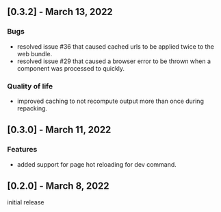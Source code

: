 
## [0.3.2] - March 13, 2022
### Bugs
- resolved issue #36 that caused cached urls to be applied twice to the web bundle.
- resolved issue #29 that caused a browser error to be thrown when a component was processed to quickly.

### Quality of life
- improved caching to not recompute output more than once during repacking.

## [0.3.0] - March 11, 2022
### Features
- added support for page hot reloading for dev command.

## [0.2.0] - March 8, 2022
initial release

